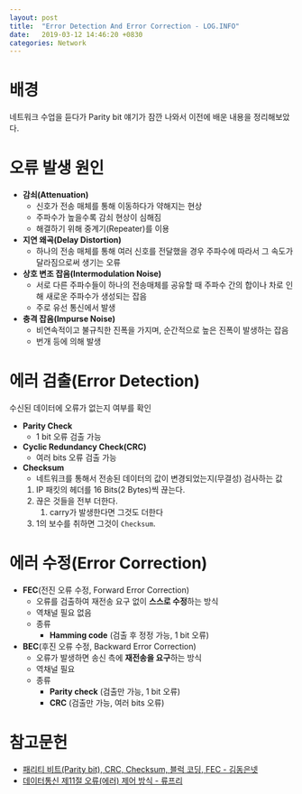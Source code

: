 ```yaml
---
layout: post
title:  "Error Detection And Error Correction - LOG.INFO"
date:   2019-03-12 14:46:20 +0830
categories: Network
---
```


# 배경

네트워크 수업을 듣다가 Parity bit 얘기가 잠깐 나와서 이전에 배운 내용을 정리해보았다.

# 오류 발생 원인

- **감쇠(Attenuation)**
  - 신호가 전송 매체를 통해 이동하다가 약해지는 현상
  - 주파수가 높을수록 감쇠 현상이 심해짐
  - 해결하기 위해 중계기(Repeater)를 이용
- **지연 왜곡(Delay Distortion)**
  - 하나의 전송 매체를 통해 여러 신호를 전달했을 경우 주파수에 따라서 그 속도가 달라짐으로써 생기는 오류
- **상호 변조 잡음(Intermodulation Noise)**
  - 서로 다른 주파수들이 하나의 전송매체를 공유할 때 주파수 간의 합이나 차로 인해 새로운 주파수가 생성되는 잡음
  - 주로 유선 통신에서 발생
- **충격 잡음(Impurse Noise)**
  - 비연속적이고 불규칙한 진폭을 가지며, 순간적으로 높은 진폭이 발생하는 잡음
  - 번개 등에 의해 발생

# 에러 검출(Error Detection)

수신된 데이터에 오류가 없는지 여부를 확인

- **Parity Check**
  - 1 bit 오류 검출 가능
- **Cyclic Redundancy Check(CRC)**
  - 여러 bits 오류 검출 가능
- **Checksum**
  - 네트워크를 통해서 전송된 데이터의 값이 변경되었는지(무결성) 검사하는 값
  1. IP 패킷의 헤더를 16 Bits(2 Bytes)씩 끊는다.
  2. 끊은 것들을 전부 더한다.
     1. carry가 발생한다면 그것도 더한다
  3. 1의 보수를 취하면 그것이 `Checksum`.

# 에러 수정(Error Correction)

- **FEC**(전진 오류 수정, Forward Error Correction)
  - 오류를 검출하여 재전송 요구 없이 **스스로 수정**하는 방식
  - 역채널 필요 없음
  - 종류
    - **Hamming code** (검출 후 정정 가능, 1 bit 오류)
- **BEC**(후진 오류 수정, Backward Error Correction)
  - 오류가 발생하면 송신 측에 **재전송을 요구**하는 방식
  - 역채널 필요
  - 종류
    - **Parity check** (검출만 가능, 1 bit 오류)
    - **CRC** (검출만 가능, 여러 bits 오류)
  
# 참고문헌

- [패리티 비트(Parity bit), CRC, Checksum, 블럭 코딩, FEC - 김동은넷](http://blog.naver.com/PostView.nhn?blogId=no5100&logNo=220733958064)
- [데이터통신 제11절 오류(에러) 제어 방식 - 류프리](https://www.youtube.com/watch?time_continue=6&v=Y9Cc9T9_Ke0)